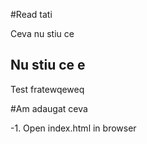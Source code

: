 #Read tati

Ceva nu stiu ce

## Nu stiu ce e

Test fratewqeweq

#Am adaugat ceva

-1. Open index.html in browser